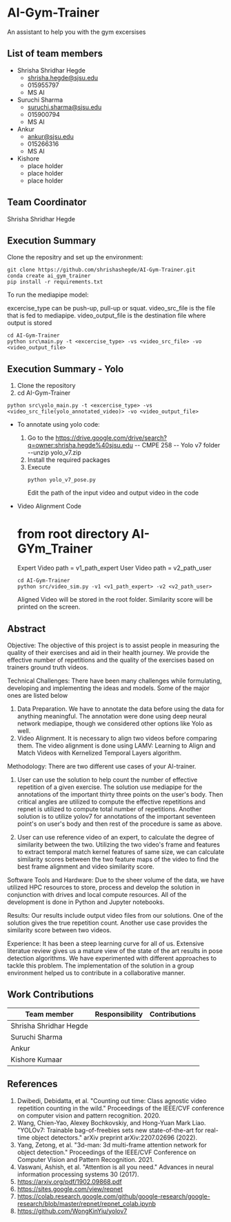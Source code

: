 # AI-Gym-Trainer

An assistant to help you with the gym excersises

## List of team members
* Shrisha Shridhar Hegde
  * shrisha.hegde@sjsu.edu
  * 015955797
  * MS AI
* Suruchi Sharma
  * suruchi.sharma@sjsu.edu
  * 015900794
  * MS AI
* Ankur
  * ankur@sjsu.edu
  * 015266316
  * MS AI
* Kishore
  * place holder
  * place holder
  * place holder

## Team Coordinator
Shrisha Shridhar Hegde

## Execution Summary
Clone the repositry and set up the environment:
```
git clone https://github.com/shrishashegde/AI-Gym-Trainer.git
conda create ai_gym_trainer
pip install -r requirements.txt
```
To run the mediapipe model:

excercise_type can be push-up, pull-up or squat. video_src_file is the file that is fed to mediapipe. video_output_file is the destination file where output is stored

```
cd AI-Gym-Trainer
python src\main.py -t <excercise_type> -vs <video_src_file> -vo <video_output_file>
```
## Execution Summary - Yolo
1) Clone the repository 
2) cd AI-Gym-Trainer

```
python src\yolo_main.py -t <excercise_type> -vs <video_src_file(yolo_annotated_video)> -vo <video_output_file>
```
   * To annotate using yolo code:
     1) Go to the https://drive.google.com/drive/search?q=owner:shrisha.hegde%40sjsu.edu 
         -- CMPE 258 
            -- Yolo v7 folder 
              --unzip yolo_v7.zip 
     2) Install the required packages 
     3) Execute
        ```
        python yolo_v7_pose.py 
        ```
        Edit the path of the input video and output video in the code 


  * Video Alignment Code
    # from root directory AI-GYm_Trainer
    Expert Video path = v1_path_expert
    User Video path = v2_path_user
    ```
    cd AI-Gym-Trainer
    python src/video_sim.py -v1 <v1_path_expert> -v2 <v2_path_user>
    ```     
    Aligned Video will be stored in the root folder.
    Similarity score will be printed on the screen.

## Abstract
Objective:
The objective of this project is to assist people in measuring the quality of their exercises and aid in their health journey. We provide the effective number of repetitions and the quality of the exercises based on trainers ground truth videos.

Technical Challenges:
There have been many challenges while formulating, developing and implementing the ideas and models. Some of the major ones are listed below
1. Data Preparation. We have to annotate the data before using the data for anything meaningful. The annotation were done using deep neural network mediapipe, though we considered other options like Yolo as well.
2. Video Alignment. It is necessary to align two videos before comparing them. The video alignment is done using LAMV: Learning to Align and Match Videos with Kernelized Temporal Layers algorithm.

Methodology:
There are two different use cases of your AI-trainer.
1. User can use the solution to help count the number of effective repetition of a given exercise.
The solution use mediapipe for the annotations of the important thirty three points on the user's body. Then critical angles are utilized to compute the effective repetitions and repnet is utilized to compute total number of repetitions. 
Another solution is to utilize yolov7 for annotations of the important seventeen point's on user's body and then rest of the procedure is same as above.

2. User can use reference video of an expert, to calculate the degree of similarity between the two.
Utilizing the two video's frame and features to extract temporal match kernel features of same size, we can calculate similarity scores between the two feature maps of the video to find the best frame alignment and video similarity score.

Software Tools and Hardware:
Due to the sheer volume of the data, we have utilized HPC resources to store, process and develop the solution in conjunction with drives and local compute resources.
All of the development is done in Python and Jupyter notebooks.

Results:
Our results include output video files from our solutions.
One of the solution gives the true repetition count. Another use case provides the similarity score between two videos.

Experience:
It has been a steep learning curve for all of us.
Extensive literatue review gives us a mature view of the state of the art results in pose detection algorithms.
We have experimented with different approaches to tackle this problem.
The implementation of the solution in a group environment helped us to contribute in a collaborative manner.

## Work Contributions
| Team member                 | Responsibility           | Contributions  |
| --------------------------- |:------------------------:| --------------:|
| Shrisha Shridhar Hegde      |  |  |
| Suruchi Sharma              |  |  |
| Ankur                       |  |  |
| Kishore Kumaar              |  |  |

## References
1. Dwibedi, Debidatta, et al. "Counting out time: Class agnostic video repetition counting in the wild." Proceedings of the IEEE/CVF conference on computer vision and pattern recognition. 2020.
2. Wang, Chien-Yao, Alexey Bochkovskiy, and Hong-Yuan Mark Liao. "YOLOv7: Trainable bag-of-freebies sets new state-of-the-art for real-time object detectors." arXiv preprint arXiv:2207.02696 (2022).
3. Yang, Zetong, et al. "3d-man: 3d multi-frame attention network for object detection." Proceedings of the IEEE/CVF Conference on Computer Vision and Pattern Recognition. 2021.
4. Vaswani, Ashish, et al. "Attention is all you need." Advances in neural information processing systems 30 (2017).
5. https://arxiv.org/pdf/1902.09868.pdf
6. https://sites.google.com/view/repnet
7. https://colab.research.google.com/github/google-research/google-research/blob/master/repnet/repnet_colab.ipynb
8. https://github.com/WongKinYiu/yolov7
